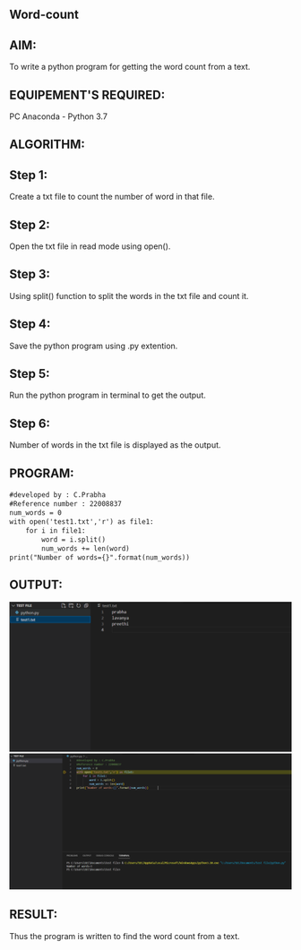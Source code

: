 ## Word-count
## AIM:
To write a python program for getting the word count from a text.

## EQUIPEMENT'S REQUIRED:
PC Anaconda - Python 3.7

## ALGORITHM:
## Step 1:
Create a txt file to count the number of word in that file.

## Step 2:
Open the txt file in read mode using open().

## Step 3:
Using split() function to split the words in the txt file and count it.

## Step 4:
Save the python program using .py extention.

## Step 5:
Run the python program in terminal to get the output.

## Step 6:
Number of words in the txt file is displayed as the output.

## PROGRAM:
```
#developed by : C.Prabha
#Reference number : 22008837
num_words = 0
with open('test1.txt','r') as file1:
    for i in file1:
        word = i.split()
        num_words += len(word)
print("Number of words={}".format(num_words))        

```

## OUTPUT:

![](./Screenshot_20230126_025311.png)
![](Screenshot_20230126_025049.png)



## RESULT:
Thus the program is written to find the word count from a text.
